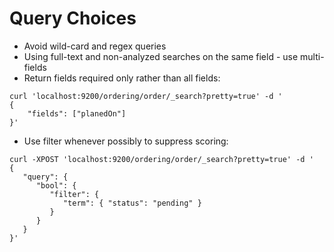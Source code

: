 # Query Choices #

* Avoid wild-card and regex queries
* Using full-text and non-analyzed searches on the same field - use multi-fields
* Return fields required only rather than all fields:
```
curl 'localhost:9200/ordering/order/_search?pretty=true' -d '
{
    "fields": ["planedOn"]
}'
```
* Use filter whenever possibly to suppress scoring:
```
curl -XPOST 'localhost:9200/ordering/order/_search?pretty=true' -d '
{
   "query": {
      "bool": {
         "filter": {
            "term": { "status": "pending" }
         }
      }
   }
}'
```